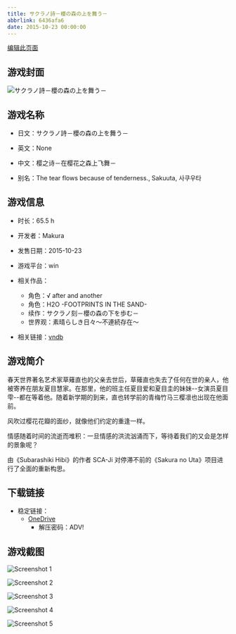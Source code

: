 ```yaml
---
title: サクラノ詩－櫻の森の上を舞う－
abbrlink: 6436afa6
date: 2015-10-23 00:00:00
---
```

[编辑此页面](https://github.com/ACG-3/ADV3-source/blob/main/source/_posts/games/%E3%82%B5%E3%82%AF%E3%83%A9%E3%83%8E%E8%A9%A9%EF%BC%8D%E6%AB%BB%E3%81%AE%E6%A3%AE%E3%81%AE%E4%B8%8A%E3%82%92%E8%88%9E%E3%81%86%EF%BC%8D.md)

## 游戏封面

![サクラノ詩－櫻の森の上を舞う－](https://pan.timero.xyz/d/onedrive/img_lib_001/%E3%82%B5%E3%82%AF%E3%83%A9%E3%83%8E%E8%A9%A9%EF%BC%8D%E6%AB%BB%E3%81%AE%E6%A3%AE%E3%81%AE%E4%B8%8A%E3%82%92%E8%88%9E%E3%81%86%EF%BC%8D_cover.avif)


## 游戏名称

- 日文：サクラノ詩－櫻の森の上を舞う－
- 英文：None
- 中文：樱之诗－在樱花之森上飞舞－

- 别名：The tear flows because of tenderness., Sakuuta, 사쿠우타


## 游戏信息

- 时长：65.5 h
- 开发者：Makura
- 发售日期：2015-10-23
- 游戏平台：win
- 相关作品：
   - 角色：√ after and another
   - 角色：H2O -FOOTPRINTS IN THE SAND-
   - 续作：サクラノ刻－櫻の森の下を歩む－
   - 世界观：素晴らしき日々～不連続存在～

- 相关链接：[vndb](https://vndb.org/v562)


## 游戏简介

春天世界著名艺术家草薙直也的父亲去世后，草薙直也失去了任何在世的亲人，他被寄养在朋友夏目慧家。在那里，他的班主任夏目爱和夏目圭的妹妹--女演员夏目雫--都在等着他。随着新学期的到来，直也转学前的青梅竹马三樱凛也出现在他面前。

风吹过樱花花瓣的面纱，就像他们约定的重逢一样。

情感随着时间的流逝而堆积：一旦情感的洪流汹涌而下，等待着我们的又会是怎样的景象呢？



由《Subarashiki Hibi》的作者 SCA-Ji 对停滞不前的《Sakura no Uta》项目进行了全面的重新构思。


## 下载链接

- 稳定链接：
    - [OneDrive](https://pan.timero.xyz/onedrive/adv_lib_001/%E3%82%B5%E3%82%AF%E3%83%A9%E3%83%8E%E8%A9%A9%EF%BC%8D%E6%AB%BB%E3%81%AE%E6%A3%AE%E3%81%AE%E4%B8%8A%E3%82%92%E8%88%9E%E3%81%86%EF%BC%8D)
        - 解压密码：ADV!



## 游戏截图


![Screenshot 1](https://pan.timero.xyz/d/onedrive/img_lib_001/%E3%82%B5%E3%82%AF%E3%83%A9%E3%83%8E%E8%A9%A9%EF%BC%8D%E6%AB%BB%E3%81%AE%E6%A3%AE%E3%81%AE%E4%B8%8A%E3%82%92%E8%88%9E%E3%81%86%EF%BC%8D_Screenshot_1.avif)

![Screenshot 2](https://pan.timero.xyz/d/onedrive/img_lib_001/%E3%82%B5%E3%82%AF%E3%83%A9%E3%83%8E%E8%A9%A9%EF%BC%8D%E6%AB%BB%E3%81%AE%E6%A3%AE%E3%81%AE%E4%B8%8A%E3%82%92%E8%88%9E%E3%81%86%EF%BC%8D_Screenshot_2.avif)

![Screenshot 3](https://pan.timero.xyz/d/onedrive/img_lib_001/%E3%82%B5%E3%82%AF%E3%83%A9%E3%83%8E%E8%A9%A9%EF%BC%8D%E6%AB%BB%E3%81%AE%E6%A3%AE%E3%81%AE%E4%B8%8A%E3%82%92%E8%88%9E%E3%81%86%EF%BC%8D_Screenshot_3.avif)

![Screenshot 4](https://pan.timero.xyz/d/onedrive/img_lib_001/%E3%82%B5%E3%82%AF%E3%83%A9%E3%83%8E%E8%A9%A9%EF%BC%8D%E6%AB%BB%E3%81%AE%E6%A3%AE%E3%81%AE%E4%B8%8A%E3%82%92%E8%88%9E%E3%81%86%EF%BC%8D_Screenshot_4.avif)

![Screenshot 5](https://pan.timero.xyz/d/onedrive/img_lib_001/%E3%82%B5%E3%82%AF%E3%83%A9%E3%83%8E%E8%A9%A9%EF%BC%8D%E6%AB%BB%E3%81%AE%E6%A3%AE%E3%81%AE%E4%B8%8A%E3%82%92%E8%88%9E%E3%81%86%EF%BC%8D_Screenshot_5.avif)

